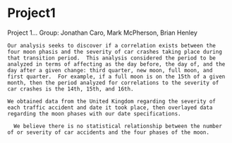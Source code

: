 # Project1
Project 1... Group: Jonathan Caro, Mark McPherson, Brian Henley

    Our analysis seeks to discover if a correlation exists between the four moon phasis and the severity of car crashes taking place during that transition period.  This analysis considered the period to be analyzed in terms of affecting as the day before, the day of, and the day after a given change: third quarter, new moon, full moon, and first quarter.  For example, if a full moon is on the 15th of a given month, then the period analyzed for correlations to the severity of car crashes is the 14th, 15th, and 16th. 
    
    We obtained data from the United Kingdom regarding the severity of each traffic accident and date it took place, then overlayed data regarding the moon phases with our date specifications.
    
      We believe there is no statistical relationship between the number of or severity of car accidents and the four phases of the moon.
